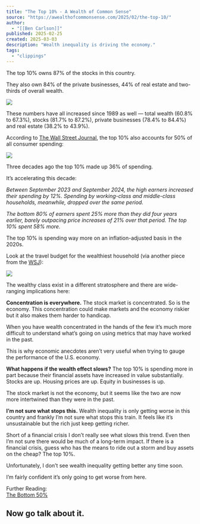 ```yaml
---
title: "The Top 10% - A Wealth of Common Sense"
source: "https://awealthofcommonsense.com/2025/02/the-top-10/"
author:
  - "[[Ben Carlson]]"
published: 2025-02-25
created: 2025-03-03
description: "Wealth inequality is driving the economy."
tags:
  - "clippings"
---
```

The top 10% owns 87% of the stocks in this country.

They also own 84% of the private businesses, 44% of real estate and two-thirds of overall wealth.

![](https://awealthofcommonsense.com/wp-content/uploads/2025/02/image-183.png)

These numbers have all increased since 1989 as well — total wealth (60.8% to 67.3%), stocks (81.7% to 87.2%), private businesses (78.4% to 84.4%) and real estate (38.2% to 43.9%).

According to [The Wall Street Journal](https://www.wsj.com/economy/consumers/us-economy-strength-rich-spending-2c34a571), the top 10% also accounts for 50% of all consumer spending:

![](https://awealthofcommonsense.com/wp-content/uploads/2025/02/Screenshot-2025-02-24-100449.png)

Three decades ago the top 10% made up 36% of spending.

It’s accelerating this decade:

*Between September 2023 and September 2024, the high earners increased their spending by 12%. Spending by working-class and middle-class households, meanwhile, dropped over the same period.* 

*The bottom 80% of earners spent 25% more than they did four years earlier, barely outpacing price increases of 21% over that period. The top 10% spent 58% more.*

The top 10% is spending way more on an inflation-adjusted basis in the 2020s.

Look at the travel budget for the wealthiest household (via another piece from the [WSJ](https://www.wsj.com/business/disney-parks-price-hikes-consumers-0bf4dbd6)):

![](https://awealthofcommonsense.com/wp-content/uploads/2025/02/Screenshot-2025-02-10-121600.png)

The wealthy class exist in a different stratosphere and there are wide-ranging implications here:

**Concentration is everywhere.** The stock market is concentrated. So is the economy. This concentration could make markets and the economy riskier but it also makes them harder to handicap.

When you have wealth concentrated in the hands of the few it’s much more difficult to understand what’s going on using metrics that may have worked in the past.

This is why economic anecdotes aren’t very useful when trying to gauge the performance of the U.S. economy.

**What happens if the wealth effect slows?** The top 10% is spending more in part because their financial assets have increased in value substantially. Stocks are up. Housing prices are up. Equity in businesses is up.

The stock market is not the economy, but it seems like the two are now more intertwined than they were in the past.

**I’m not sure what stops this.** Wealth inequality is only getting worse in this country and frankly I’m not sure what stops this train. It feels like it’s unsustainable but the rich just keep getting richer.

Short of a financial crisis I don’t really see what slows this trend. Even then I’m not sure there would be much of a long-term impact. If there is a financial crisis, guess who has the means to ride out a storm and buy assets on the cheap? The top 10%.

Unfortunately, I don’t see wealth inequality getting better any time soon.

I’m fairly confident it’s only going to get worse from here.

Further Reading:  
[The Bottom 50%](https://awealthofcommonsense.com/2024/06/the-bottom-50/)

## Now go talk about it.